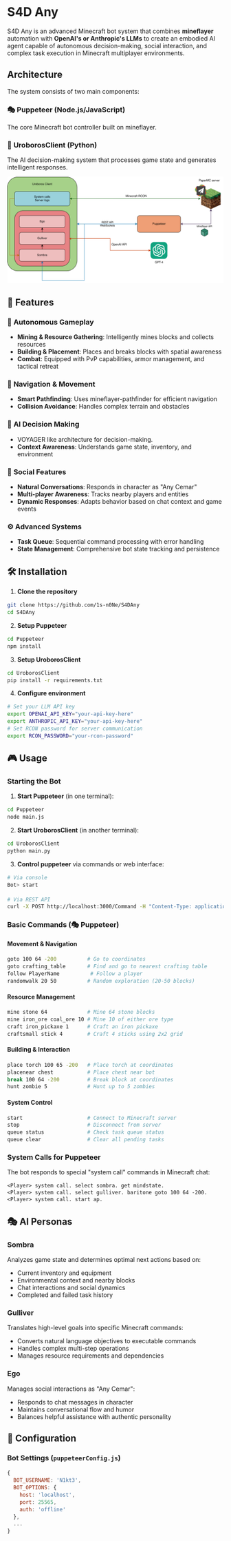 # S4D Any

S4D Any is an advanced Minecraft bot system that combines **mineflayer** automation with **OpenAI's or Anthropic's LLMs** to create an embodied AI agent capable of autonomous decision-making, social interaction, and complex task execution in Minecraft multiplayer environments.

## Architecture

The system consists of two main components:

### 🎭 **Puppeteer** (Node.js/JavaScript)
The core Minecraft bot controller built on mineflayer.

### 🧠 **UroborosClient** (Python)
The AI decision-making system that processes game state and generates intelligent responses.

![](AnyArquitecture.png)

## 🚀 Features

### 🤖 **Autonomous Gameplay**
- **Mining & Resource Gathering**: Intelligently mines blocks and collects resources
- **Building & Placement**: Places and breaks blocks with spatial awareness
- **Combat**: Equipped with PvP capabilities, armor management, and tactical retreat

### 🧭 **Navigation & Movement**
- **Smart Pathfinding**: Uses mineflayer-pathfinder for efficient navigation
- **Collision Avoidance**: Handles complex terrain and obstacles

### 🎯 **AI Decision Making**
- VOYAGER like architecture for decision-making.
- **Context Awareness**: Understands game state, inventory, and environment

### 👥 **Social Features**
- **Natural Conversations**: Responds in character as "Any Cemar"
- **Multi-player Awareness**: Tracks nearby players and entities
- **Dynamic Responses**: Adapts behavior based on chat context and game events

### ⚙️ **Advanced Systems**
- **Task Queue**: Sequential command processing with error handling
- **State Management**: Comprehensive bot state tracking and persistence

## 🛠️ Installation

1. **Clone the repository**
```bash
git clone https://github.com/1s-n0Ne/S4DAny
cd S4DAny
```

2. **Setup Puppeteer**
```bash
cd Puppeteer
npm install
```

3. **Setup UroborosClient**
```bash
cd UroborosClient
pip install -r requirements.txt
```

4. **Configure environment**
```bash
# Set your LLM API key
export OPENAI_API_KEY="your-api-key-here"
export ANTHROPIC_API_KEY="your-api-key-here"
# Set RCON password for server communication
export RCON_PASSWORD="your-rcon-password"
```

## 🎮 Usage

### Starting the Bot

1. **Start Puppeteer** (in one terminal):
```bash
cd Puppeteer
node main.js
```

2. **Start UroborosClient** (in another terminal):
```bash
cd UroborosClient
python main.py
```

3. **Control puppeteer** via commands or web interface:
```bash
# Via console
Bot> start

# Via REST API
curl -X POST http://localhost:3000/Command -H "Content-Type: application/json" -d '{"command": "start"}'
```

### Basic Commands (🎭 **Puppeteer**)

#### **Movement & Navigation**
```bash
goto 100 64 -200          # Go to coordinates
goto crafting_table       # Find and go to nearest crafting table
follow PlayerName          # Follow a player
randomwalk 20 50          # Random exploration (20-50 blocks)
```

#### **Resource Management**
```bash
mine stone 64             # Mine 64 stone blocks
mine iron_ore coal_ore 10 # Mine 10 of either ore type
craft iron_pickaxe 1      # Craft an iron pickaxe
craftsmall stick 4        # Craft 4 sticks using 2x2 grid
```

#### **Building & Interaction**
```bash
place torch 100 65 -200   # Place torch at coordinates
placenear chest           # Place chest near bot
break 100 64 -200         # Break block at coordinates
hunt zombie 5             # Hunt up to 5 zombies
```

#### **System Control**
```bash
start                     # Connect to Minecraft server
stop                      # Disconnect from server
queue status              # Check task queue status
queue clear               # Clear all pending tasks
```

### System Calls for Puppeteer

The bot responds to special "system call" commands in Minecraft chat:

```
<Player> system call. select sombra. get mindstate.
<Player> system call. select gulliver. baritone goto 100 64 -200.
<Player> system call. start ap.
```

## 🎭 AI Personas

### **Sombra**
Analyzes game state and determines optimal next actions based on:
- Current inventory and equipment
- Environmental context and nearby blocks
- Chat interactions and social dynamics
- Completed and failed task history

### **Gulliver**
Translates high-level goals into specific Minecraft commands:
- Converts natural language objectives to executable commands
- Handles complex multi-step operations
- Manages resource requirements and dependencies

### **Ego**
Manages social interactions as "Any Cemar":
- Responds to chat messages in character
- Maintains conversational flow and humor
- Balances helpful assistance with authentic personality

## 🔧 Configuration

### Bot Settings (`puppeteerConfig.js`)
```javascript
{
  BOT_USERNAME: 'N1kt3',
  BOT_OPTIONS: {
    host: 'localhost',
    port: 25565,
    auth: 'offline'
  },
  ...
}
```